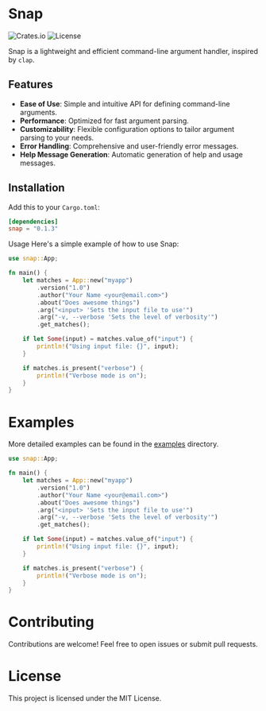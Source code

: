 # Snap

![Crates.io](https://img.shields.io/crates/v/snap_cli.svg)
![License](https://img.shields.io/crates/l/snap_cli.svg)

Snap is a lightweight and efficient command-line argument handler, inspired by `clap`.

## Features

- **Ease of Use**: Simple and intuitive API for defining command-line arguments.
- **Performance**: Optimized for fast argument parsing.
- **Customizability**: Flexible configuration options to tailor argument parsing to your needs.
- **Error Handling**: Comprehensive and user-friendly error messages.
- **Help Message Generation**: Automatic generation of help and usage messages.

## Installation

Add this to your `Cargo.toml`:

```toml
[dependencies]
snap = "0.1.3"
```
Usage
Here's a simple example of how to use Snap:

```rust
use snap::App;

fn main() {
    let matches = App::new("myapp")
        .version("1.0")
        .author("Your Name <your@email.com>")
        .about("Does awesome things")
        .arg("<input> 'Sets the input file to use'")
        .arg("-v, --verbose 'Sets the level of verbosity'")
        .get_matches();

    if let Some(input) = matches.value_of("input") {
        println!("Using input file: {}", input);
    }

    if matches.is_present("verbose") {
        println!("Verbose mode is on");
    }
}
```
# Examples
More detailed examples can be found in the [examples](https://github.com/DeveloperJosh/snap_cli/tree/main/Examples) directory.

```rust
use snap::App;

fn main() {
    let matches = App::new("myapp")
        .version("1.0")
        .author("Your Name <your@email.com>")
        .about("Does awesome things")
        .arg("<input> 'Sets the input file to use'")
        .arg("-v, --verbose 'Sets the level of verbosity'")
        .get_matches();

    if let Some(input) = matches.value_of("input") {
        println!("Using input file: {}", input);
    }

    if matches.is_present("verbose") {
        println!("Verbose mode is on");
    }
}
```


# Contributing
Contributions are welcome! Feel free to open issues or submit pull requests.

# License
This project is licensed under the MIT License.